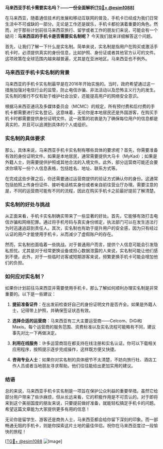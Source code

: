 **马来西亚手机卡需要实名吗？——一份全面解析[[TG💪+ @esim1088](https://t.me/s/esim1088)]**

在马来西亚，随着通信技术的发展和移动互联网的普及，手机卡已经成为我们日常生活中不可或缺的一部分。无论是工作还是娱乐，手机卡都扮演着重要的角色。然而，对于那些计划前往马来西亚旅行、留学或者工作的朋友们来说，可能会有一个疑问：**马来西亚的手机卡是否需要实名制呢？** 今天我们就来详细解答这个问题。

首先，让我们了解一下什么是实名制。简单来说，实名制是指用户在购买或激活手机卡时，必须提供真实的身份信息，比如护照、身份证或者其他官方认可的文件。这项政策在全球范围内越来越普遍，尤其是在亚洲地区。马来西亚也不例外。

### 马来西亚手机卡实名制的背景

马来西亚的手机卡实名制最早是在2016年开始实施的。当时，政府希望通过这一措施加强对电信行业的监管，防止电信诈骗、非法活动以及恐怖主义行为的发生。实名制的推行不仅有助于维护社会治安，还能提高用户的网络安全意识。

根据马来西亚通讯及多媒体委员会（MCMC）的规定，所有预付费和后付费的手机卡都需要进行实名登记。这意味着，无论你是本地居民还是外国游客，在购买手机卡时都需要提供身份证明文件。这一政策的初衷是为了确保每位用户的信息都是真实的，并且可以追溯到具体的个人或组织。

### 实名制的具体要求

那么，具体来说，马来西亚手机卡实名制有哪些具体的要求呢？首先，你需要准备有效的身份证明文件。如果是本地居民，通常需要提供大马卡（MyKad）；如果是外籍人士，则需要提供护照或其他合法的入境文件。此外，部分运营商可能还会要求你填写一份个人信息表格，包括姓名、地址、联系方式等。

在完成这些步骤之后，你还需要通过运营商提供的验证方式确认你的身份。这通常包括拍照上传身份证件、接听电话核实身份或者亲自前往营业厅办理。需要注意的是，不同的运营商可能有不同的流程，因此在购买手机卡之前最好提前了解清楚。

### 实名制的好处与挑战

从正面来看，手机卡实名制确实带来了一些显著的好处。首先，它能够有效打击电信诈骗和网络犯罪。通过将手机号码与真实身份绑定，执法部门可以在发生违法行为时迅速追踪到责任人。其次，实名制也有助于提升用户的安全感，因为只有经过认证的用户才能使用手机卡，从而减少了虚假账户的存在。

然而，实名制也面临着一些挑战。对于普通用户而言，提供个人信息可能会引发隐私担忧。尤其是对于经常更换设备或担心数据泄露的人来说，实名制可能让他们感到不便。此外，对于一些临时访客或短期游客来说，频繁更换手机卡可能会增加他们的负担。

### 如何应对实名制？

如果你计划前往马来西亚并需要使用手机卡，那么了解如何顺利办理实名制是非常重要的。以下是一些建议：

1. **提前准备证件**：在出发前检查好自己的身份证明文件是否齐全。如果是外籍人士，记得带上护照，并确保签证状态有效。
   
2. **选择合适的运营商**：马来西亚有三大主要运营商——Celcom、DiGi和Maxis。每个运营商的服务范围、资费标准以及实名流程可能略有不同，建议事先对比一下再做决定。

3. **利用在线服务**：许多运营商现在都支持在线注册和实名认证。你可以下载相关应用程序，按照提示逐步完成操作，这样既方便又快捷。

4. **咨询专业人士**：如果你对实名制的具体细节不太清楚，不妨向旅行社、酒店工作人员或者当地朋友寻求帮助。他们往往能给出更加实用的建议。

### 结语

总的来说，马来西亚手机卡实名制是一项旨在保护公众利益的重要举措。虽然它给部分用户带来了些许麻烦，但从长远来看，它的积极作用是不可否认的。对于即将来到这个美丽国度的朋友来说，只要提前做好准备，就能轻松搞定手机卡的问题。希望这篇文章能为大家提供更多有用的信息！

无论你是留学生、游客还是商务人士，马来西亚都会给你留下深刻的印象。而一部畅通无阻的手机卡，则是你探索这片土地的最佳伴侣。祝你在马来西亚度过一段愉快的旅程！

[[TG💪+ @esim1088](https://t.me/s/esim1088) ![Image](https://i.postimg.cc/4NQfJmqS/Snipaste-2025-05-13-00-14-12.png)]